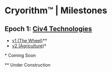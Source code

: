 # Cryorithm™ | Milestones

## Epoch 1: [Civ4 Technologies](https://civilization.fandom.com/wiki/List_of_technologies_in_Civ4)

- [v1 (The Wheel)](v1)\*\*
- [v2 (Agriculture)](v2)\*

\* Coming Soon

\*\* Under Construction
